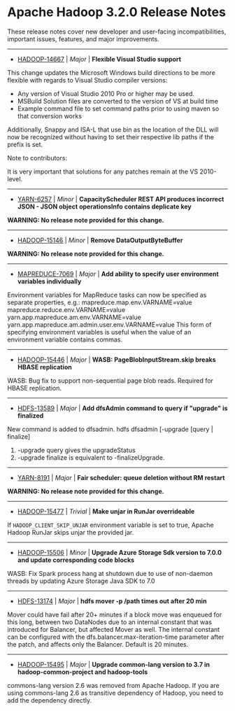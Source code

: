 
<!---
# Licensed to the Apache Software Foundation (ASF) under one
# or more contributor license agreements.  See the NOTICE file
# distributed with this work for additional information
# regarding copyright ownership.  The ASF licenses this file
# to you under the Apache License, Version 2.0 (the
# "License"); you may not use this file except in compliance
# with the License.  You may obtain a copy of the License at
#
#     http://www.apache.org/licenses/LICENSE-2.0
#
# Unless required by applicable law or agreed to in writing, software
# distributed under the License is distributed on an "AS IS" BASIS,
# WITHOUT WARRANTIES OR CONDITIONS OF ANY KIND, either express or implied.
# See the License for the specific language governing permissions and
# limitations under the License.
-->
# Apache Hadoop  3.2.0 Release Notes

These release notes cover new developer and user-facing incompatibilities, important issues, features, and major improvements.


---

* [HADOOP-14667](https://issues.apache.org/jira/browse/HADOOP-14667) | *Major* | **Flexible Visual Studio support**

<!-- markdown -->

This change updates the Microsoft Windows build directions to be more flexible with regards to Visual Studio compiler versions:

* Any version of Visual Studio 2010 Pro or higher may be used.
* MSBuild Solution files are converted to the version of VS at build time
* Example command file to set command paths prior to using maven so that conversion works

Additionally, Snappy and ISA-L that use bin as the location of the DLL will now be recognized without having to set their respective lib paths if the prefix is set.

Note to contributors:

It is very important that solutions for any patches remain at the VS 2010-level.


---

* [YARN-6257](https://issues.apache.org/jira/browse/YARN-6257) | *Minor* | **CapacityScheduler REST API produces incorrect JSON - JSON object operationsInfo contains deplicate key**

**WARNING: No release note provided for this change.**


---

* [HADOOP-15146](https://issues.apache.org/jira/browse/HADOOP-15146) | *Minor* | **Remove DataOutputByteBuffer**

**WARNING: No release note provided for this change.**


---

* [MAPREDUCE-7069](https://issues.apache.org/jira/browse/MAPREDUCE-7069) | *Major* | **Add ability to specify user environment variables individually**

Environment variables for MapReduce tasks can now be specified as separate properties, e.g.:
mapreduce.map.env.VARNAME=value
mapreduce.reduce.env.VARNAME=value
yarn.app.mapreduce.am.env.VARNAME=value
yarn.app.mapreduce.am.admin.user.env.VARNAME=value
This form of specifying environment variables is useful when the value of an environment variable contains commas.


---

* [HADOOP-15446](https://issues.apache.org/jira/browse/HADOOP-15446) | *Major* | **WASB: PageBlobInputStream.skip breaks HBASE replication**

WASB: Bug fix to support non-sequential page blob reads.  Required for HBASE replication.


---

* [HDFS-13589](https://issues.apache.org/jira/browse/HDFS-13589) | *Major* | **Add dfsAdmin command to query if "upgrade" is finalized**

New command is added to dfsadmin.
hdfs dfsadmin [-upgrade [query \| finalize]
1. -upgrade query gives the upgradeStatus 
2. -upgrade finalize is equivalent to -finalizeUpgrade.


---

* [YARN-8191](https://issues.apache.org/jira/browse/YARN-8191) | *Major* | **Fair scheduler: queue deletion without RM restart**

**WARNING: No release note provided for this change.**


---

* [HADOOP-15477](https://issues.apache.org/jira/browse/HADOOP-15477) | *Trivial* | **Make unjar in RunJar overrideable**

<!-- markdown -->
If `HADOOP_CLIENT_SKIP_UNJAR` environment variable is set to true, Apache Hadoop RunJar skips unjar the provided jar.


---

* [HADOOP-15506](https://issues.apache.org/jira/browse/HADOOP-15506) | *Minor* | **Upgrade Azure Storage Sdk version to 7.0.0 and update corresponding code blocks**

WASB: Fix Spark process hang at shutdown due to use of non-daemon threads by updating Azure Storage Java SDK to 7.0


---

* [HDFS-13174](https://issues.apache.org/jira/browse/HDFS-13174) | *Major* | **hdfs mover -p /path times out after 20 min**

Mover could have fail after 20+ minutes if a block move was enqueued for this long, between two DataNodes due to an internal constant that was introduced for Balancer, but affected Mover as well.
The internal constant can be configured with the dfs.balancer.max-iteration-time parameter after the patch, and affects only the Balancer. Default is 20 minutes.


---

* [HADOOP-15495](https://issues.apache.org/jira/browse/HADOOP-15495) | *Major* | **Upgrade common-lang version to 3.7 in hadoop-common-project and hadoop-tools**

commons-lang version 2.6 was removed from Apache Hadoop. If you are using commons-lang 2.6 as transitive dependency of Hadoop, you need to add the dependency directly.



